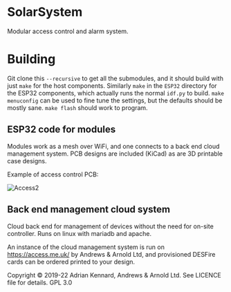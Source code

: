 # SolarSystem

Modular access control and alarm system.

# Building

Git clone this `--recursive` to get all the submodules, and it should build with just `make` for the host components. Similarly `make` in the `ESP32` directory for the ESP32 components, which actually runs the normal `idf.py` to build. `make menuconfig` can be used to fine tune the settings, but the defaults should be mostly sane. `make flash` should work to program.

## ESP32 code for modules

Modules work as a mesh over WiFi, and one connects to a back end cloud management system. PCB designs are included (KiCad) as are 3D printable case designs.

Example of access control PCB:

![Access2](https://user-images.githubusercontent.com/996983/170712038-56918a26-39f6-4e2f-869d-362451e7e87e.png)

## Back end management cloud system

Cloud back end for management of devices without the need for on-site controller. Runs on linux with mariadb and apache.

An instance of the cloud management system is run on https://access.me.uk/ by Andrews & Arnold Ltd, and provisioned DESFire cards can be ordered printed to your design.

Copyright © 2019-22 Adrian Kennard, Andrews & Arnold Ltd. See LICENCE file for details. GPL 3.0
